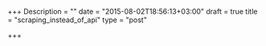 +++
Description = ""
date = "2015-08-02T18:56:13+03:00"
draft = true
title = "scraping_instead_of_api"
type = "post"

+++

